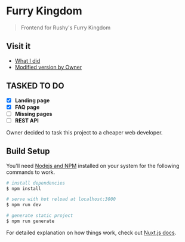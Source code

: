 # Furry Kingdom

> Frontend for Rushy's Furry Kingdom

## Visit it

- [What I did](https://furrykingdom.netlify.com)
- [Modified version by Owner](https://furrykingdom.xyz)

## TASKED TO DO

- [x] **Landing page**
- [x] **FAQ page**
- [ ] **Missing pages**
- [ ] **REST API**

Owner decided to task this project to a cheaper web developer.

## Build Setup

You'll need [Nodejs and NPM](https://nodejs.org) installed on your system for the following commands to work.

```bash
# install dependencies
$ npm install

# serve with hot reload at localhost:3000
$ npm run dev

# generate static project
$ npm run generate
```

For detailed explanation on how things work, check out [Nuxt.js docs](https://nuxtjs.org).
